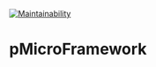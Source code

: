 [![Maintainability](https://api.codeclimate.com/v1/badges/79011e18e6a495884466/maintainability)](https://codeclimate.com/github/vkzhuk/pMicroFramework/maintainability)
# pMicroFramework
